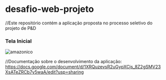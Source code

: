 # desafio-web-projeto

//Este repositório contém a aplicação proposta no processo seletivo do projeto de P&D

<h3>Tela Inicial</h3>

![amazonico](https://user-images.githubusercontent.com/61254473/160202738-6e17644e-8ee4-4be8-ad03-119c16eadd22.JPG)


//Documentação sobre o desenvolvimento da aplicação:
https://docs.google.com/document/d/1XRQuzevsR2uGypXCjs_8Z2gSMV23XsATeZRCb7y5waA/edit?usp=sharing

